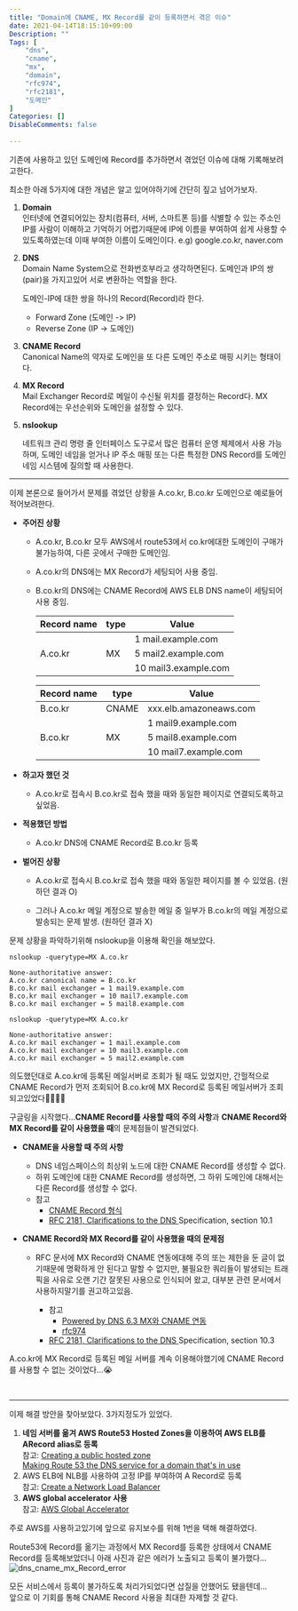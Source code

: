 ```yaml
---
title: "Domain에 CNAME, MX Record를 같이 등록하면서 겪은 이슈"
date: 2021-04-14T18:15:10+09:00
Description: ""
Tags: [
	"dns",
	"cname",
	"mx",
	"domain",
	"rfc974",
	"rfc2181",
	"도메인"
]
Categories: []
DisableComments: false
  
---
```


기존에 사용하고 있던 도메인에 Record를 추가하면서 겪었던 이슈에 대해 기록해보려고한다.

최소한 아래 5가지에 대한 개념은 알고 있어야하기에 간단히 짚고 넘어가보자.

1. **Domain**  
   인터넷에 연결되어있는 장치(컴퓨터, 서버, 스마트폰 등)를 식별할 수 있는 주소인 IP를 사람이 이해하고 기억하기 어렵기때문에 IP에 이름을 부여하여 쉽게 사용할 수 있도록하였는데 이때 부여한 이름이 도메인이다.
   e.g) google.co.kr, naver.com

2. **DNS**  
   Domain Name System으로 전화번호부라고 생각하면된다. 도메인과 IP의 쌍(pair)을 가지고있어 서로 변환하는 역할을 한다.

   도메인-IP에 대한 쌍을 하나의 Record(Record)라 한다.

   - Forward Zone (도메인 -> IP)
   - Reverse Zone (IP -> 도메인)

3. **CNAME Record**  
   Canonical Name의 약자로 도메인을 또 다른 도메인 주소로 매핑 시키는 형태이다.

4. **MX Record**  
   Mail Exchanger Record로 메일이 수신될 위치를 결정하는 Record다. MX Record에는 우선순위와 도메인을 설정할 수 있다.

5. **nslookup**  

   네트워크 관리 명령 줄 인터페이스 도구로서 많은 컴퓨터 운영 체제에서 사용 가능하며, 도메인 네임을 얻거나 IP 주소 매핑 또는 다른 특정한 DNS Record를 도메인 네임 시스템에 질의할 때 사용한다.

   

------



이제 본론으로 들어가서 문제를 겪었던 상황을 A.co.kr, B.co.kr 도메인으로 예로들어 적어보려한다.

- **주어진 상황**

  - A.co.kr, B.co.kr 모두 AWS에서 route53에서 co.kr에대한 도메인이 구매가 불가능하여, 다른 곳에서 구매한 도메인임.

  - A.co.kr의 DNS에는 MX Record가 세팅되어 사용 중임.

  - B.co.kr의 DNS에는 CNAME Record에  AWS ELB DNS name이 세팅되어 사용 중임.

    <table>
        <thead>
            <tr>
              <th>Record name</th>
                <th>type</th>
                <th>Value</th>
            </tr>
        </thead>
        <tbody>
            <tr>
                <td rowspan=3>A.co.kr</td>
                <td rowspan=3>MX</td>
                <td>1 mail.example.com</td>
            </tr>
            <tr>
                <td>5 mail2.example.com</td>
            </tr>
            <tr>
                <td>10 mail3.example.com</td>
            </tr>
        </tbody>
    </table>
    
    <table>
        <thead>
            <tr>
                <th>Record name</th>
                <th>type</th>
                <th>Value</th>
            </tr>
        </thead>
        <tbody>
          <tr>
            <td>B.co.kr</td>
            <td>CNAME</td>
            <td>xxx.elb.amazoneaws.com</td>
          </tr>
            <tr>
                <td rowspan=3>B.co.kr</td>
                <td rowspan=3>MX</td>
                <td>1 mail9.example.com</td>
            </tr>
            <tr>
                <td>5 mail8.example.com</td>
            </tr>
            <tr>
                <td>10 mail7.example.com</td>
            </tr>
        </tbody>
    </table>

- **하고자 했던 것**
  
  - A.co.kr로 접속시 B.co.kr로 접속 했을 때와 동일한 페이지로 연결되도록하고 싶었음.
  
- **적용했던 방법**

  - A.co.kr DNS에 CNAME Record로 B.co.kr 등록

- **벌어진 상황**

  - A.co.kr로 접속시 B.co.kr로 접속 했을 때와 동일한 페이지를 볼 수 있었음. (원하던 결과 O)

  - 그러나 A.co.kr 메일 계정으로 발송한 메일 중 일부가 B.co.kr의 메일 계정으로 발송되는 문제 발생. (원하던 결과 X)

문제 상황을 파악하기위해 nslookup을 이용해 확인을 해보았다.

```shell
nslookup -querytype=MX A.co.kr

None-authoritative answer:
A.co.kr canonical name = B.co.kr
B.co.kr mail exchanger = 1 mail9.example.com
B.co.kr mail exchanger = 10 mail7.example.com
B.co.kr mail exchanger = 5 mail8.example.com
```

```shell
nslookup -querytype=MX A.co.kr

None-authoritative answer:
A.co.kr mail exchanger = 1 mail.example.com
A.co.kr mail exchanger = 10 mail3.example.com
A.co.kr mail exchanger = 5 mail2.example.com
```

의도했던대로 A.co.kr에 등록된 메일서버로 조회가 될 때도 있었지만, 간헐적으로 CNAME Record가 먼저 조회되어 B.co.kr에 MX Record로 등록된 메일서버가 조회 되고있었다🤯🤯🤯🤯



구글링을 시작했다...**CNAME Record를 사용할 때의 주의 사항**과 **CNAME Record와 MX Record를 같이 사용했을 때**의 문제점들이 발견되었다.

- **CNAME을 사용할 때 주의 사항** 

  - DNS 네임스페이스의 최상위 노드에 대한 CNAME Record를 생성할 수 없다.
  - 하위 도메인에 대한 CNAME Record를 생성하면, 그 하위 도메인에 대해서는 다른 Record를 생성할 수 없다.
  - 참고
    - [CNAME Record 형식](https://docs.aws.amazon.com/ko_kr/Route53/latest/DeveloperGuide/ResourceRecordTypes.html#CNAMEFormat)
    - [RFC 2181, Clarifications to the DNS ](https://tools.ietf.org/html/rfc2181)Specification, section 10.1

- **CNAME Record와 MX Record를 같이 사용했을 때의 문제점** 

  - RFC 문서에 MX Record와 CNAME 연동에대해 주의 또는 제한을 둔 글이 없기때문에 명확하게 안 된다고 말할 수 없지만, 불필요한 쿼리들이 발생되는 트래픽을 사유로 오랜 기간 잘못된 사용으로 인식되어 왔고, 대부분 관련 문서에서 사용하지말기를 권고하고있음.

    - 참고
      - [Powered by DNS 6.3 MX와 CNAME 연동](http://wiki.kldp.org/KoreanDoc/html/PoweredByDNS-KLDP/mx-and-cname.html)
      - [rfc974](https://tools.ietf.org/html/rfc974)
    - [RFC 2181, Clarifications to the DNS ](https://tools.ietf.org/html/rfc2181)Specification, section 10.3
  
  
  

A.co.kr에 MX Record로 등록된 메일 서버를 계속 이용해야했기에 CNAME Record를 사용할 수 없는 것이었다...😭

<br />

------



이제 해결 방안을 찾아보았다. 3가지정도가 있었다.

1. **네임 서버를 옮겨 AWS Route53 Hosted Zones을 이용하여 AWS ELB를 ARecord alias로 등록**  
   참고: [Creating a public hosted zone](https://docs.aws.amazon.com/Route53/latest/DeveloperGuide/CreatingHostedZone.html)  
   [Making Route 53 the DNS service for a domain that's in use](https://docs.aws.amazon.com/Route53/latest/DeveloperGuide/migrate-dns-domain-in-use.html)
2. AWS ELB에 NLB를 사용하여 고정 IP를 부여하여 A Record로 등록  
   참고: [Create a Network Load Balancer](https://docs.aws.amazon.com/elasticloadbalancing/latest/network/create-network-load-balancer.html)
3. **AWS global accelerator 사용**  
   참고: [AWS Global Accelerator](https://aws.amazon.com/ko/blogs/korea/new-aws-global-accelerator-for-availability-and-performance/)

주로 AWS를 사용하고있기에 앞으로 유지보수를 위해 1번을 택해 해결하였다.





Route53에 Record를 옮기는 과정에서 MX Record를 등록한 상태에서 CNAME Record를 등록해보았더니 아래 사진과 같은 에러가 노출되고 등록이 불가했다... ![dns_cname_mx_Record_error](https://hkyeong0703.github.io/posts/images/dns_cname_mx_Record_error.png)  

모든 서비스에서 등록이 불가하도록 처리가되었다면 삽질을 안했어도 됐을텐데...  
앞으로 이 기회를 통해 CNAME Record 사용을 최대한 자제할 것 같다.





